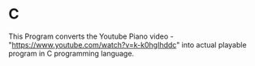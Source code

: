 # C
This Program converts the Youtube Piano video - "https://www.youtube.com/watch?v=k-k0hgIhddc" into actual playable program in C programming language.
